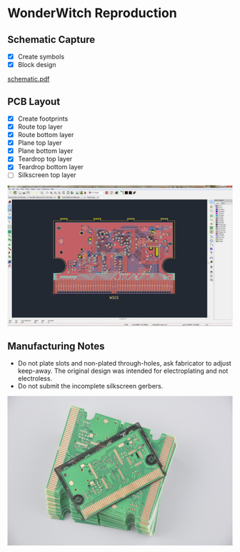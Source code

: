 # WonderWitch Reproduction

## Schematic Capture

- [x] Create symbols
- [x] Block design

[schematic.pdf](/Schematic.pdf)

## PCB Layout

- [x] Create footprints
- [x] Route top layer 
- [x] Route bottom layer
- [x] Plane top layer
- [x] Plane bottom layer
- [x] Teardrop top layer
- [x] Teardrop bottom layer
- [ ] Silkscreen top layer

![KiCad PCB](Images/KiCad_PCB.JPG)

## Manufacturing Notes

- Do not plate slots and non-plated through-holes, ask fabricator to adjust keep-away. The original design was intended for electroplating and not electroless.
- Do not submit the incomplete silkscreen gerbers.

![PTS-0101 JLCPCB](Images/PTS-0101_JLCPCB.jpg)
